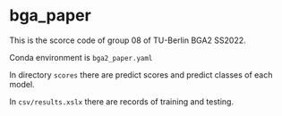 # bga_paper
This is the scorce code of group 08 of TU-Berlin BGA2 SS2022.

Conda environment is `bga2_paper.yaml`

In directory `scores` there are predict scores and predict classes of each model.

In `csv/results.xslx` there are records of training and testing.
